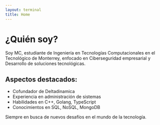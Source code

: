 ```yaml
---
layout: terminal
title: Home
---
```

# ¿Quién soy?

Soy MC, estudiante de Ingeniería en Tecnologías Computacionales en el Tecnológico de Monterrey, enfocado en Ciberseguridad empresarial y Desarrollo de soluciones tecnológicas.

## Aspectos destacados:

- Cofundador de Deltadinamica
- Experiencia en administración de sistemas
- Habilidades en C++, Golang, TypeScript
- Conocimientos en SQL, NoSQL, MongoDB

Siempre en busca de nuevos desafíos en el mundo de la tecnología.
